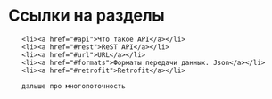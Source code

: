 <!-- .slide: class="center-horizontal" -->

# Ссылки на разделы

<ul class="table-of-content">

    <li><a href="#api">Что такое API</a></li>
    <li><a href="#rest">ReST API</a></li>
    <li><a href="#url">URL</a></li>
    <li><a href="#formats">Форматы передачи данных. Json</a></li>
    <li><a href="#retrofit">Retrofit</a></li>
    
    дальше про многопоточность

</ul>